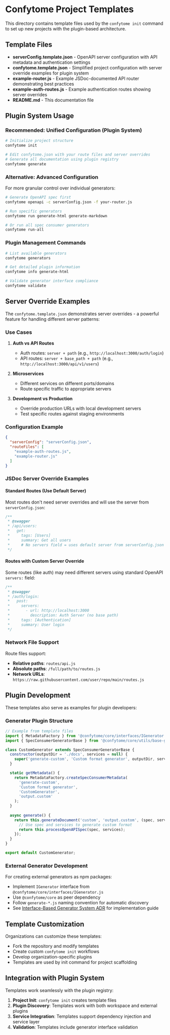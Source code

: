# Confytome Project Templates

This directory contains template files used by the `confytome init` command to set up new projects with the plugin-based architecture.

## Template Files

- **serverConfig.template.json** - OpenAPI server configuration with API metadata and authentication settings
- **confytome.template.json** - Simplified project configuration with server override examples for plugin system
- **example-router.js** - Example JSDoc-documented API router demonstrating best practices  
- **example-auth-routes.js** - Example authentication routes showing server overrides
- **README.md** - This documentation file

## Plugin System Usage

### Recommended: Unified Configuration (Plugin System)
```bash
# Initialize project structure
confytome init

# Edit confytome.json with your route files and server overrides
# Generate all documentation using plugin registry
confytome generate
```

### Alternative: Advanced Configuration  
For more granular control over individual generators:
```bash
# Generate OpenAPI spec first
confytome openapi -c serverConfig.json -f your-router.js

# Run specific generators
confytome run generate-html generate-markdown

# Or run all spec consumer generators
confytome run-all
```

### Plugin Management Commands
```bash
# List available generators
confytome generators

# Get detailed plugin information
confytome info generate-html

# Validate generator interface compliance
confytome validate
```

## Server Override Examples

The `confytome.template.json` demonstrates server overrides - a powerful feature for handling different server patterns:

### Use Cases

1. **Auth vs API Routes**
   - Auth routes: `server + path` (e.g., `http://localhost:3000/auth/login`)
   - API routes: `server + base_path + path` (e.g., `http://localhost:3000/api/v1/users`)

2. **Microservices**
   - Different services on different ports/domains
   - Route specific traffic to appropriate servers

3. **Development vs Production**
   - Override production URLs with local development servers
   - Test specific routes against staging environments

### Configuration Example

```json
{
  "serverConfig": "serverConfig.json",
  "routeFiles": [
    "example-auth-routes.js",
    "example-router.js"
  ]
}
```

### JSDoc Server Override Examples

#### Standard Routes (Use Default Server)

Most routes don't need server overrides and will use the server from `serverConfig.json`:

```javascript
/**
 * @swagger
 * /api/users:
 *   get:
 *     tags: [Users]
 *     summary: Get all users
 *     # No servers field = uses default server from serverConfig.json
 */
```

#### Routes with Custom Server Override

Some routes (like auth) may need different servers using standard OpenAPI `servers:` field:

```javascript
/**
 * @swagger
 * /auth/login:
 *   post:
 *     servers:
 *       - url: http://localhost:3000
 *         description: Auth Server (no base path)
 *     tags: [Authentication]
 *     summary: User login
 */
```

### Network File Support

Route files support:
- **Relative paths**: `routes/api.js`
- **Absolute paths**: `/full/path/to/routes.js`  
- **Network URLs**: `https://raw.githubusercontent.com/user/repo/main/routes.js`

## Plugin Development

These templates also serve as examples for plugin developers:

### Generator Plugin Structure
```javascript
// Example from template files
import { MetadataFactory } from '@confytome/core/interfaces/IGenerator.js';
import { SpecConsumerGeneratorBase } from '@confytome/core/utils/base-generator.js';

class CustomGenerator extends SpecConsumerGeneratorBase {
  constructor(outputDir = './docs', services = null) {
    super('generate-custom', 'Custom format generator', outputDir, services);
  }

  static getMetadata() {
    return MetadataFactory.createSpecConsumerMetadata(
      'generate-custom',
      'Custom format generator',
      'CustomGenerator',
      'output.custom'
    );
  }
  
  async generate() {
    return this.generateDocument('custom', 'output.custom', (spec, services) => {
      // Use spec and services to generate custom format
      return this.processOpenAPISpec(spec, services);
    });
  }
}

export default CustomGenerator;
```

### External Generator Development
For creating external generators as npm packages:
- Implement `IGenerator` interface from `@confytome/core/interfaces/IGenerator.js`
- Use `@confytome/core` as peer dependency
- Follow `generate-*.js` naming convention for automatic discovery
- See [Interface-Based Generator System ADR](../docs/adrs/adr-011-interface-based-generator-system.md) for implementation guide

## Template Customization

Organizations can customize these templates:
- Fork the repository and modify templates
- Create custom `confytome init` workflows
- Develop organization-specific plugins
- Templates are used by init command for project scaffolding

## Integration with Plugin System

Templates work seamlessly with the plugin registry:
1. **Project Init**: `confytome init` creates template files
2. **Plugin Discovery**: Templates work with both workspace and external plugins  
3. **Service Integration**: Templates support dependency injection and service layer
4. **Validation**: Templates include generator interface validation
